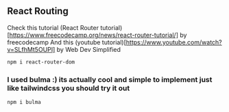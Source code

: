 ## React Routing
Check this tutorial (React Router tutorial)[https://www.freecodecamp.org/news/react-router-tutorial/] by freecodecamp
And this (youtube tutorial)[https://www.youtube.com/watch?v=SLfhMt5OUPI] by Web Dev Simplified

```bash
npm i react-router-dom
```
### I used bulma :) its actually cool and simple to implement just like tailwindcss you should try it out

```bash
npm i bulma
```